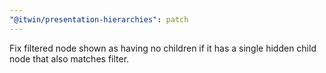 ```yaml
---
"@itwin/presentation-hierarchies": patch
---
```


Fix filtered node shown as having no children if it has a single hidden child node that also matches filter.
